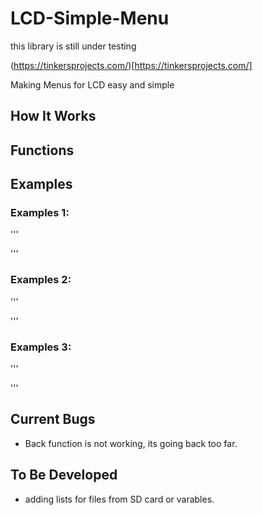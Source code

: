 # LCD-Simple-Menu
this library is still under testing

(https://tinkersprojects.com/)[https://tinkersprojects.com/]

Making Menus for LCD easy and simple

## How It Works

## Functions

## Examples
### Examples 1:
'''

'''

### Examples 2:
'''

'''

### Examples 3:
'''

'''



## Current Bugs
- Back function is not working, its going back too far.

## To Be Developed 
- adding lists for files from SD card or varables.

